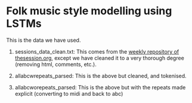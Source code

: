 # Folk music style modelling using LSTMs

This is the data we have used.

1. sessions_data_clean.txt: This comes from the [weekly repository of thesession.org](https://github.com/adactio/TheSession-data), except we have cleaned it to a very thorough degree (removing html, comments, etc.).

2. allabcwrepeats_parsed: This is the above but cleaned, and tokenised.

3. allabcworepeats_parsed: This is the above but with the repeats made explicit (converting to midi and back to abc)
